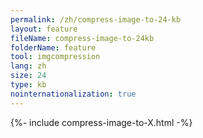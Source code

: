 ```yaml
---
permalink: /zh/compress-image-to-24-kb
layout: feature
fileName: compress-image-to-24kb
folderName: feature
tool: imgcompression
lang: zh
size: 24
type: kb
nointernationalization: true
---
```

{%- include compress-image-to-X.html -%}       
